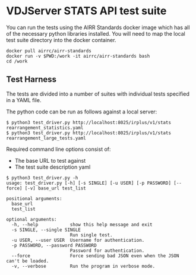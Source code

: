 # VDJServer STATS API test suite

You can run the tests using the AIRR Standards docker image which has all of the
necessary python libraries installed. You will need to map the local test suite
directory into the docker container.

```
docker pull airrc/airr-standards
docker run -v $PWD:/work -it airrc/airr-standards bash
cd /work
```

## Test Harness

The tests are divided into a number of suites with individual tests specified in a YAML file.

The python code can be run as follows against a local server:

```
$ python3 test_driver.py http://localhost:8025/irplus/v1/stats rearrangement_statistics.yaml
$ python3 test_driver.py http://localhost:8025/irplus/v1/stats rearrangement_large_tests.yaml
```

Required command line options consist of:
- The base URL to test against
- The test suite description yaml

```
$ python3 test_driver.py -h
usage: test_driver.py [-h] [-s SINGLE] [-u USER] [-p PASSWORD] [--force] [-v] base_url test_list

positional arguments:
  base_url
  test_list

optional arguments:
  -h, --help            show this help message and exit
  -s SINGLE, --single SINGLE
                        Run single test.
  -u USER, --user USER  Username for authentication.
  -p PASSWORD, --password PASSWORD
                        Password for authentication.
  --force               Force sending bad JSON even when the JSON can't be loaded.
  -v, --verbose         Run the program in verbose mode.
```


